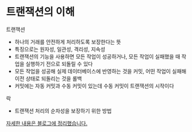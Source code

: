 # 트랜잭션의 이해

트랜잭션

- 하나의 거래를 안전하게 처리하도록 보장한다는 뜻
- 특징으로는 원자성, 일관성, 격리성, 지속성
- 트랜잭션의 기능을 사용하면 모든 작업이 성공하거나, 모든 작업이 실패했을 때 작업을 실행하기 전으로 되돌릴 수 있다
- 모든 작업을 성공해 실제 데이터베이스에 반영하는 것을 커밋, 어떤 작업이 실패해 이전 상태로 되돌리는 것을 롤백
- 커밋에는 자동 커밋과 수동 커밋이 있는데 수동 커밋이 트랜잭션의 시작이다

락

- 트랜잭션 처리의 순차성을 보장하기 위한 방법

[자세한 내용은 블로그에 정리했습니다.](https://hsh519.tistory.com/75)
